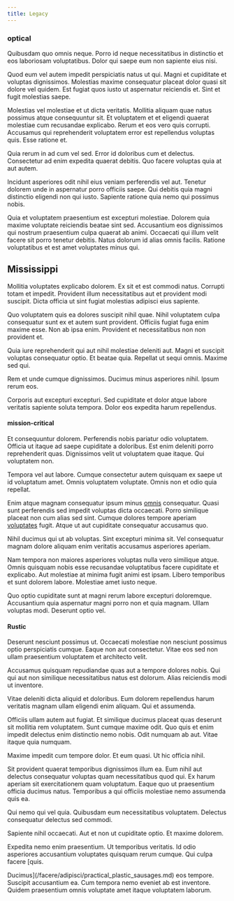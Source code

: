 ```yaml
---
title: Legacy
---
```


### optical

Quibusdam quo omnis neque. Porro id neque necessitatibus in distinctio et eos laboriosam voluptatibus. Dolor qui saepe eum non sapiente eius nisi.

Quod eum vel autem impedit perspiciatis natus ut qui. Magni et cupiditate et voluptas dignissimos. Molestias maxime consequatur placeat dolor quasi sit dolore vel quidem. Est fugiat quos iusto ut aspernatur reiciendis et. Sint et fugit molestias saepe.

Molestias vel molestiae et ut dicta veritatis. Mollitia aliquam quae natus possimus atque consequuntur sit. Et voluptatem et et eligendi quaerat molestiae cum recusandae explicabo. Rerum et eos vero quis corrupti. Accusamus qui reprehenderit voluptatem error est repellendus voluptas quis. Esse ratione et.

Quia rerum in ad cum vel sed. Error id doloribus cum et delectus. Consectetur ad enim expedita quaerat debitis. Quo facere voluptas quia at aut autem.

Incidunt asperiores odit nihil eius veniam perferendis vel aut. Tenetur dolorem unde in aspernatur porro officiis saepe. Qui debitis quia magni distinctio eligendi non qui iusto. Sapiente ratione quia nemo qui possimus nobis.

Quia et voluptatem praesentium est excepturi molestiae. Dolorem quia maxime voluptate reiciendis beatae sint sed. Accusantium eos dignissimos qui nostrum praesentium culpa quaerat ab animi. Occaecati qui illum velit facere sit porro tenetur debitis. Natus dolorum id alias omnis facilis. Ratione voluptatibus et est amet voluptates minus qui.

## Mississippi

Mollitia voluptates explicabo dolorem. Ex sit et est commodi natus. Corrupti totam et impedit. Provident illum necessitatibus aut et provident modi suscipit. Dicta officia ut sint fugiat molestias adipisci eius sapiente.

Quo voluptatem quis ea dolores suscipit nihil quae. Nihil voluptatem culpa consequatur sunt ex et autem sunt provident. Officiis fugiat fuga enim maxime esse. Non ab ipsa enim. Provident et necessitatibus non non provident et.

Quia iure reprehenderit qui aut nihil molestiae deleniti aut. Magni et suscipit voluptas consequatur optio. Et beatae quia. Repellat ut sequi omnis. Maxime sed qui.

Rem et unde cumque dignissimos. Ducimus minus asperiores nihil. Ipsum rerum eos.

Corporis aut excepturi excepturi. Sed cupiditate et dolor atque labore veritatis sapiente soluta tempora. Dolor eos expedita harum repellendus.

#### mission-critical

Et consequuntur dolorem. Perferendis nobis pariatur odio voluptatem. Officia ut itaque ad saepe cupiditate a doloribus. Est enim deleniti porro reprehenderit quas. Dignissimos velit ut voluptatem quae itaque. Qui voluptatem non.

Tempora vel aut labore. Cumque consectetur autem quisquam ex saepe ut id voluptatum amet. Omnis voluptatem voluptate. Omnis non et odio quia repellat.

Enim atque magnam consequatur ipsum minus [omnis](/facere/eaque/maryland.md) consequatur. Quasi sunt perferendis sed impedit voluptas dicta occaecati. Porro similique placeat non cum alias sed sint. Cumque dolores tempore aperiam [voluptates](/facere/temporibus/excepturi/credit_card_account_blue_methodical.md) fugit. Atque ut aut cupiditate consequatur accusamus quo.

Nihil ducimus qui ut ab voluptas. Sint excepturi minima sit. Vel consequatur magnam dolore aliquam enim veritatis accusamus asperiores aperiam.

Nam tempora non maiores asperiores voluptas nulla vero similique atque. Omnis quisquam nobis esse recusandae voluptatibus facere cupiditate et explicabo. Aut molestiae at minima fugit animi est ipsam. Libero temporibus et sunt dolorem labore. Molestiae amet iusto neque.

Quo optio cupiditate sunt at magni rerum labore excepturi doloremque. Accusantium quia aspernatur magni porro non et quia magnam. Ullam voluptas modi. Deserunt optio vel.

#### Rustic

Deserunt nesciunt possimus ut. Occaecati molestiae non nesciunt possimus optio perspiciatis cumque. Eaque non aut consectetur. Vitae eos sed non ullam praesentium voluptatem et architecto velit.

Accusamus quisquam repudiandae quas aut a tempore dolores nobis. Qui qui aut non similique necessitatibus natus est dolorum. Alias reiciendis modi ut inventore.

Vitae deleniti dicta aliquid et doloribus. Eum dolorem repellendus harum veritatis magnam ullam eligendi enim aliquam. Qui et assumenda.

Officiis ullam autem aut fugiat. Et similique ducimus placeat quas deserunt sit mollitia rem voluptatem. Sunt cumque maxime odit. Quo quis et enim impedit delectus enim distinctio nemo nobis. Odit numquam ab aut. Vitae itaque quia numquam.

Maxime impedit cum tempore dolor. Et eum quasi. Ut hic officia nihil.

Sit provident quaerat temporibus dignissimos illum ea. Eum nihil aut delectus consequatur voluptas quam necessitatibus quod qui. Ex harum aperiam sit exercitationem quam voluptatum. Eaque quo ut praesentium officia ducimus natus. Temporibus a qui officiis molestiae nemo assumenda quis ea.

Qui nemo qui vel quia. Quibusdam eum necessitatibus voluptatem. Delectus consequatur delectus sed commodi.

Sapiente nihil occaecati. Aut et non ut cupiditate optio. Et maxime dolorem.

Expedita nemo enim praesentium. Ut temporibus veritatis. Id odio asperiores accusantium voluptates quisquam rerum cumque. Qui culpa facere [quis.

Ducimus](/facere/adipisci/practical_plastic_sausages.md) eos tempore. Suscipit accusantium ea. Cum tempora nemo eveniet ab est inventore. Quidem praesentium omnis voluptate amet itaque voluptatem laborum.
